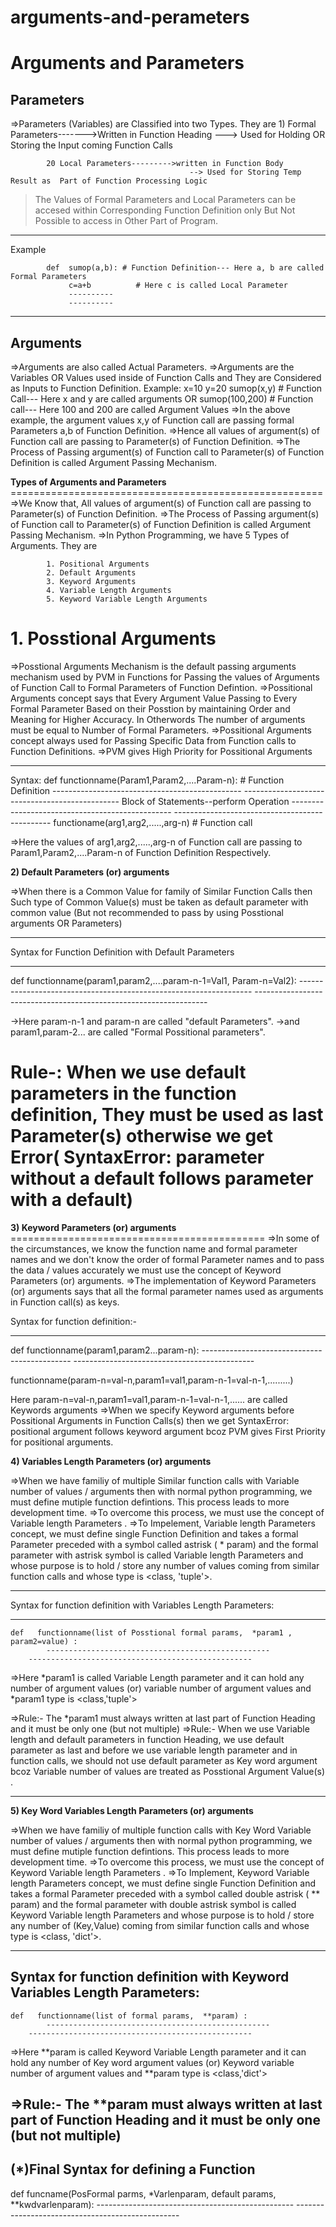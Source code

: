 # arguments-and-perameters

Arguments and Parameters
=================================================
Parameters
-----------------
=>Parameters (Variables) are Classified into two Types. They are
			1) Formal Parameters------->Written in Function Heading
							            ---> Used for Holding OR Storing the Input coming Function Calls

			20 Local Parameters--------->written in Function Body
								            --> Used for Storing Temp Result as  Part of Function Processing Logic
>The Values of Formal Parameters and Local Parameters can be accesed within Corresponding Function Definition only But Not Possible to access in Other Part of Program.
----------------
Example

			def  sumop(a,b): # Function Definition--- Here a, b are called Formal Parameters
			     c=a+b		    # Here c is called Local Parameter
			     ----------
			     ----------
----------------------------------------------------------
Arguments
----------------------------------------------------------
=>Arguments are also called Actual Parameters.
=>Arguments are the Variables OR Values used inside of Function Calls and They are Considered as Inputs to 
    Function Definition.
			Example:       x=10
					           y=20
					           sumop(x,y) # Function Call--- Here x and y are called arguments
					       OR
					    sumop(100,200) # Function call--- Here 100 and 200 are called Argument Values
=>In the above example, the argument values x,y of Function call are passing formal Parameters a,b of Function 
   Definition.
=>Hence all values of argument(s) of Function call are passing to Parameter(s)  of Function  Definition.
=>The Process of Passing argument(s) of Function call to Parameter(s)  of Function  Definition is called Argument 
    Passing Mechanism.

  **Types of Arguments and Parameters**
	======================================================
=>We Know that, All values of argument(s) of Function call are passing to Parameter(s)  of Function  Definition.
=>The Process of Passing argument(s) of Function call to Parameter(s)  of Function  Definition is called Argument 
    Passing Mechanism.
=>In Python Programming, we have 5 Types of Arguments. They are

			1. Positional Arguments
			2. Default Arguments
			3. Keyword Arguments
			4. Variable Length Arguments
			5. Keyword Variable Length Arguments

  **1. Posstional Arguments**
=========================================================================
=>Posstional Arguments Mechanism is the default passing arguments  mechanism used by PVM in Functions for Passing the values of Arguments of Function Call to Formal Parameters of Function Defintion.
=>Possitional Arguments concept says that Every Argument  Value Passing to Every  Formal Parameter Based on their Posstion by maintaining Order and Meaning for Higher Accuracy. In Otherwords The number of arguments must be equal to Number of Formal Parameters.
=>Possitional Arguments concept always used for Passing Specific Data from Function calls to Function Definitions.
 =>PVM gives High Priority for Possitional Arguments
 
---------------------------------
Syntax:     def  functionname(Param1,Param2,....Param-n):  # Function Definition
			           -----------------------------------------------
			           -----------------------------------------------
			           Block of Statements--perform Operation
			           ------------------------------------------------
			          -----------------------------------------------
            functioname(arg1,arg2,.....,arg-n)  # Function call

=>Here the values of arg1,arg2,.....,arg-n of  Function call are passing to Param1,Param2,....Param-n of Function Definition Respectively.

**2) Default  Parameters (or) arguments**
		
=>When there is a Common Value for family of Similar Function Calls then Such type of Common Value(s) must be taken  as default parameter with common value (But not recommended to pass by using Posstional arguments OR Parameters)

----------------------------------------------------------------------------------------
Syntax for Function Definition with Default Parameters

----------------------------------------------------------------------------------------
def   functionname(param1,param2,....param-n-1=Val1, Param-n=Val2):
          ------------------------------------------------------------------
	  ------------------------------------------------------------------

->Here param-n-1 and param-n are called "default Parameters".
->and param1,param-2... are called "Formal Possitional parameters".

Rule-: When we use default parameters in the function definition, They must be used as last Parameter(s) otherwise we get Error( SyntaxError: parameter without a default follows parameter with a default)
===============================================================================================

**3) Keyword Parameters (or) arguments**
		============================================
=>In some of the circumstances, we know the function name and formal parameter names and we don't know the order of formal Parameter names and to pass the data / values accurately we must use the concept of Keyword Parameters (or) arguments.
=>The implementation of Keyword Parameters (or) arguments says that all the formal parameter names used as arguments in Function call(s) as keys.

Syntax for function definition:-

-------------------------------------------------
def    functionname(param1,param2...param-n):
         ---------------------------------------------
	 ---------------------------------------------

functionname(param-n=val-n,param1=val1,param-n-1=val-n-1,.........)


Here param-n=val-n,param1=val1,param-n-1=val-n-1,...... are called Keywords arguments
=>When we specify Keyword arguments before Possitional Arguments in Function Calls(s) then we get 
SyntaxError: positional argument follows keyword argument bcoz PVM gives First Priority for positional arguments.


**4) Variables Length Parameters (or) arguments**
		
=>When we have familiy of multiple Similar function calls with Variable number of values / arguments then with normal python programming, we must define mutiple function defintions. This process leads to more development time. 
=>To overcome this process, we must use the concept of Variable length Parameters .
=>To Impelement,  Variable length Parameters concept, we must define single Function Definition and takes a formal Parameter preceded with a symbol called astrisk ( * param) and the formal parameter with astrisk symbol is called Variable length Parameters  and whose purpose is to hold / store any number of values coming from similar function calls and whose type is <class, 'tuple'>.

---------------------------------------------------------------------------------------------------
Syntax for function definition with Variables Length Parameters:

---------------------------------------------------------------------------------------------------
	def   functionname(list of Posstional formal params,  *param1 , param2=value) :
	        --------------------------------------------------
		--------------------------------------------------

=>Here *param1 is called Variable Length parameter and it can hold any number of argument values (or) variable number of argument values and *param1 type is <class,'tuple'>

=>Rule:- The *param1 must always written at last part of Function Heading and it must be only one (but not multiple)
=>Rule:- When we use Variable length and default parameters  in function Heading, we use default parameter as last and before we use variable length parameter and in function calls, we should not use default parameter as Key word argument bcoz Variable number of values are treated as Posstional Argument Value(s) .

------------------------------------------------------------------------------------------------------------------------------------------------------------------------
**5) Key Word Variables Length Parameters (or) arguments**
	
=>When we have familiy of multiple function calls with Key Word Variable number of values / arguments then with normal python programming, we must define mutiple function defintions. This process leads to more development time. 
=>To overcome this process, we must use the concept of Keyword Variable length Parameters .
=>To Implement, Keyword Variable length Parameters concept, we must define single Function Definition and takes a formal Parameter preceded with a symbol called double astrisk  ( ** param) and the formal parameter with double astrisk symbol is called Keyword Variable length Parameters  and whose purpose is to hold / store any number of (Key,Value)  coming from similar function calls and whose type is <class, 'dict'>.

---------------------------------------------------------------------------------------------------
Syntax for function definition with Keyword Variables Length Parameters:
---------------------------------------------------------------------------------------------------
	def   functionname(list of formal params,  **param) :
	        --------------------------------------------------
		--------------------------------------------------

=>Here **param is called Keyword Variable Length parameter and it can hold any number of Key word argument values (or) Keyword variable number of argument values and **param type is <class,'dict'>

=>Rule:- The **param must always written at last part of Function Heading and it must be only one (but not multiple)
---------------------------------------------------------------
(*)Final Syntax for defining a Function
---------------------------------------------------------------
def  funcname(PosFormal parms, *Varlenparam, default params, **kwdvarlenparam):
			-------------------------------------------------
			-------------------------------------------------
